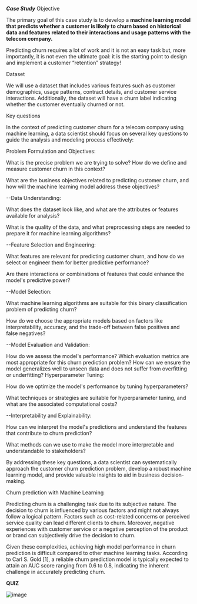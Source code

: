 ***Case Study***
Objective

The primary goal of this case study is to develop a **machine learning model that predicts whether a customer is likely to churn based on historical data and features related to their interactions and usage patterns with the telecom company.**

Predicting churn requires a lot of work and it is not an easy task but, more importantly, it is not even the ultimate goal: it is the starting point to design and implement a customer “retention” strategy!

Dataset

We will use a dataset that includes various features such as customer demographics, usage patterns, contract details, and customer service interactions. Additionally, the dataset will have a churn label indicating whether the customer eventually churned or not.

Key questions

In the context of predicting customer churn for a telecom company using machine learning, a data scientist should focus on several key questions to guide the analysis and modeling process effectively:

Problem Formulation and Objectives:

What is the precise problem we are trying to solve? How do we define and measure customer churn in this context?

What are the business objectives related to predicting customer churn, and how will the machine learning model address these objectives?

--Data Understanding:

What does the dataset look like, and what are the attributes or features available for analysis?

What is the quality of the data, and what preprocessing steps are needed to prepare it for machine learning algorithms?

--Feature Selection and Engineering:

What features are relevant for predicting customer churn, and how do we select or engineer them for better predictive performance?

Are there interactions or combinations of features that could enhance the model's predictive power?

--Model Selection:

What machine learning algorithms are suitable for this binary classification problem of predicting churn?

How do we choose the appropriate models based on factors like interpretability, accuracy, and the trade-off between false positives and false negatives?

--Model Evaluation and Validation:

How do we assess the model's performance? Which evaluation metrics are most appropriate for this churn prediction problem?
How can we ensure the model generalizes well to unseen data and does not suffer from overfitting or underfitting?
Hyperparameter Tuning:

How do we optimize the model's performance by tuning hyperparameters?

What techniques or strategies are suitable for hyperparameter tuning, and what are the associated computational costs?

--Interpretability and Explainability:

How can we interpret the model's predictions and understand the features that contribute to churn prediction?

What methods can we use to make the model more interpretable and understandable to stakeholders?

By addressing these key questions, a data scientist can systematically approach the customer churn prediction problem, develop a robust machine learning model, and provide valuable insights to aid in business decision-making.

Churn prediction with Machine Learning

Predicting churn is a challenging task due to its subjective nature. The decision to churn is influenced by various factors and might not always follow a logical pattern. Factors such as cost-related concerns or perceived service quality can lead different clients to churn. Moreover, negative experiences with customer service or a negative perception of the product or brand can subjectively drive the decision to churn.

Given these complexities, achieving high model performance in churn prediction is difficult compared to other machine learning tasks. According to Carl S. Gold [1], a reliable churn prediction model is typically expected to attain an AUC score ranging from 0.6 to 0.8, indicating the inherent challenge in accurately predicting churn.

**QUIZ**

![image](https://github.com/user-attachments/assets/bae791e1-cba8-4df4-9ce0-bb9efffee822)
